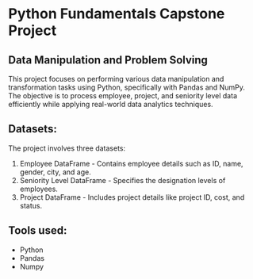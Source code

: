 # Python Fundamentals Capstone Project #

## Data Manipulation and Problem Solving ##
This project focuses on performing various data manipulation and transformation tasks using Python, specifically with Pandas and NumPy. 
The objective is to process employee, project, and seniority level data efficiently while applying real-world data analytics techniques.

## Datasets: ##
The project involves three datasets:

1. Employee DataFrame - Contains employee details such as ID, name, gender, city, and age.
2. Seniority Level DataFrame - Specifies the designation levels of employees.
3. Project DataFrame - Includes project details like project ID, cost, and status.

## Tools used: ##
- Python
- Pandas
- Numpy
